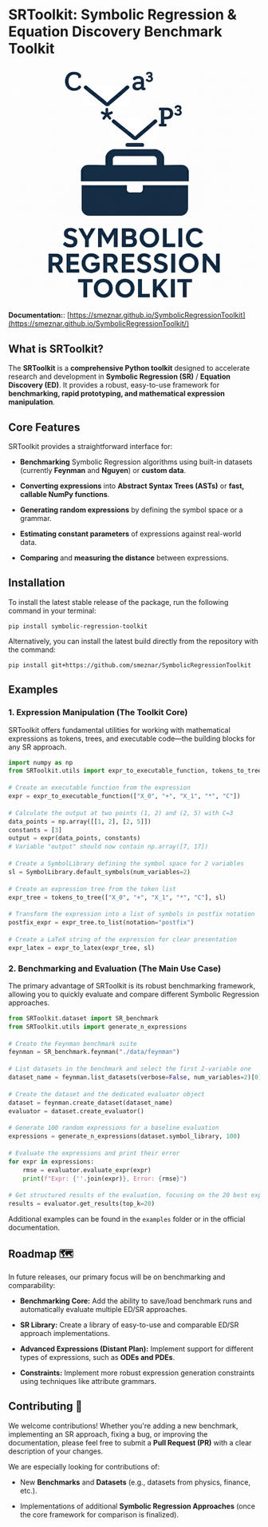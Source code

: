 # SRToolkit: Symbolic Regression & Equation Discovery Benchmark Toolkit

![SRToolkit logo](https://raw.githubusercontent.com/smeznar/SymbolicRegressionToolkit/refs/heads/master/docs/assets/imgs/logo.png)

**Documentation:**: [https://smeznar.github.io/SymbolicRegressionToolkit](https://smeznar.github.io/SymbolicRegressionToolkit/)

## What is SRToolkit?

The **SRToolkit** is a **comprehensive Python toolkit** designed to accelerate research and development in 
**Symbolic Regression (SR)** / **Equation Discovery (ED)**. It provides a robust, easy-to-use framework for 
**benchmarking, rapid prototyping, and mathematical expression manipulation**.

## Core Features

SRToolkit provides a straightforward interface for:

* **Benchmarking** Symbolic Regression algorithms using built-in datasets (currently **Feynman** and **Nguyen**) or **custom data**.

* **Converting expressions** into **Abstract Syntax Trees (ASTs)** or **fast, callable NumPy functions**.

* **Generating random expressions** by defining the symbol space or a grammar.

* **Estimating constant parameters** of expressions against real-world data.

* **Comparing** and **measuring the distance** between expressions.

## Installation

To install the latest stable release of the package, run the following command in your terminal:
```
pip install symbolic-regression-toolkit
```

Alternatively, you can install the latest build directly from the repository with the command:

```
pip install git+https://github.com/smeznar/SymbolicRegressionToolkit
```

## Examples

### 1. Expression Manipulation (The Toolkit Core)

SRToolkit offers fundamental utilities for working with mathematical expressions as tokens, trees, and executable code—the building blocks for any SR approach.

```python
import numpy as np
from SRToolkit.utils import expr_to_executable_function, tokens_to_tree, SymbolLibrary, expr_to_latex

# Create an executable function from the expression
expr = expr_to_executable_function(["X_0", "+", "X_1", "*", "C"])

# Calculate the output at two points (1, 2) and (2, 5) with C=3
data_points = np.array([[1, 2], [2, 5]])
constants = [3]
output = expr(data_points, constants)
# Variable "output" should now contain np.array([7, 17])

# Create a SymbolLibrary defining the symbol space for 2 variables
sl = SymbolLibrary.default_symbols(num_variables=2)

# Create an expression tree from the token list
expr_tree = tokens_to_tree(["X_0", "+", "X_1", "*", "C"], sl)

# Transform the expression into a list of symbols in postfix notation
postfix_expr = expr_tree.to_list(notation="postfix")

# Create a LaTeX string of the expression for clear presentation
expr_latex = expr_to_latex(expr_tree, sl)
```

### 2. Benchmarking and Evaluation (The Main Use Case)

The primary advantage of SRToolkit is its robust benchmarking framework, allowing you to quickly evaluate and compare different Symbolic Regression approaches.

```python
from SRToolkit.dataset import SR_benchmark
from SRToolkit.utils import generate_n_expressions

# Create the Feynman benchmark suite
feynman = SR_benchmark.feynman("./data/feynman")

# List datasets in the benchmark and select the first 2-variable one
dataset_name = feynman.list_datasets(verbose=False, num_variables=2)[0]

# Create the dataset and the dedicated evaluator object
dataset = feynman.create_dataset(dataset_name)
evaluator = dataset.create_evaluator()

# Generate 100 random expressions for a baseline evaluation
expressions = generate_n_expressions(dataset.symbol_library, 100)

# Evaluate the expressions and print their error
for expr in expressions:
    rmse = evaluator.evaluate_expr(expr)
    print(f"Expr: {''.join(expr)}, Error: {rmse}")

# Get structured results of the evaluation, focusing on the 20 best expressions
results = evaluator.get_results(top_k=20)
```

Additional examples can be found in the `examples` folder or in the official documentation.

## Roadmap 🗺️

In future releases, our primary focus will be on benchmarking and comparability:

* **Benchmarking Core:** Add the ability to save/load benchmark runs and automatically evaluate multiple ED/SR approaches.

* **SR Library:** Create a library of easy-to-use and comparable ED/SR approach implementations.

* **Advanced Expressions (Distant Plan):** Implement support for different types of expressions, such as **ODEs and PDEs**.

* **Constraints:** Implement more robust expression generation constraints using techniques like attribute grammars.

## Contributing 🤝

We welcome contributions! Whether you're adding a new benchmark, implementing an SR approach, fixing a bug, or improving the documentation, please feel free to submit a **Pull Request (PR)** with a clear description of your changes.

We are especially looking for contributions of:

* New **Benchmarks** and **Datasets** (e.g., datasets from physics, finance, etc.).

* Implementations of additional **Symbolic Regression Approaches** (once the core framework for comparison is finalized).